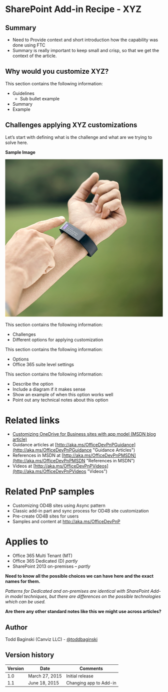 SharePoint Add-in Recipe - XYZ
==============================

Summary
-------

- Need to Provide context and short introduction how the capability was done using FTC
- Summary is really important to keep small and crisp, so that we get the context of the article.

Why would you customize XYZ?
----------------------------------------------------

This section contains the following information:
- Guidelines
	+ Sub bullet example
- Summary
- Example

Challenges applying XYZ customizations
----------------------------------------------------------------------

Let’s start with defining what is the challenge and what are we trying to solve here. 

**Sample Image**

![](media/Recipes/Themes/Agenda.png)

This section contains the following information:
- Challenges
- Different options for applying customization

This section contains the following information:

- Options
- Office 365 suite level settings

This section contains the following information:

- Describe the option
- Include a diagram if it makes sense
- Show an example of when this option works well
- Point out any technical notes about this option

Related links
=============
- [Customizing OneDrive for Business sites with app model (MSDN blog article)](http://blogs.msdn.com/b/vesku/archive/2015/01/01/customizing-onedrive-for-business-sites-with-app-model.aspx)
- Guidance articles at [http://aka.ms/OfficeDevPnPGuidance](http://aka.ms/OfficeDevPnPGuidance "Guidance Articles")
- References in MSDN at [http://aka.ms/OfficeDevPnPMSDN](http://aka.ms/OfficeDevPnPMSDN "References in MSDN")
- Videos at [http://aka.ms/OfficeDevPnPVideos](http://aka.ms/OfficeDevPnPVideos "Videos")

Related PnP samples
===================

- Customizing OD4B sites using Async pattern
- Classic add-in part and sync process for OD4B site customization
- Pre-create OD4B sites for users
- Samples and content at http://aka.ms/OfficeDevPnP

Applies to
==========
- Office 365 Multi Tenant (MT)
- Office 365 Dedicated (D) *partly*
- SharePoint 2013 on-premises – *partly*

**Need to know all the possible choices we can have here and the exact names for them.**

*Patterns for Dedicated and on-premises are identical with SharePoint Add-in model techniques, but there are differences on the possible technologies which can be used.*

**Are there any other standard notes like this we might use across articles?**

Author
------
Todd Baginski (Canviz LLC) - [@toddbaginski](https://twitter.com/toddbaginski)

Version history
---------------
Version  | Date | Comments
---------| -----| --------
1.0  | March 27, 2015 | Initial release | Todd Baginski (Canviz LLC)
1.1  | June 18, 2015 | Changing app to Add-in | Todd Baginski (Canviz LLC)
